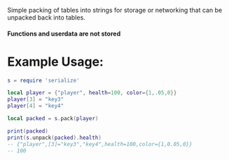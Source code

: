 Simple packing of tables into strings for storage or networking that can be unpacked back into tables.
#### Functions and userdata are not stored

# Example Usage:
```lua
s = require 'serialize'

local player = {"player", health=100, color={1,.05,0}}
player[3] = "key3"
player[4] = "key4"

local packed = s.pack(player)

print(packed)
print(s.unpack(packed).health)
-- {"player",[3]="key3","key4",health=100,color={1,0.05,0}}
-- 100
```
